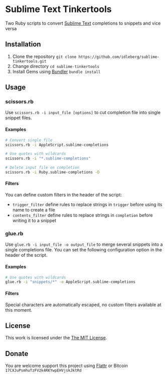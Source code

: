 # Sublime Text Tinkertools

Two Ruby scripts to convert [Sublime Text](http://www.sublimetext.com/) completions to snippets and vice versa

## Installation

1. Clone the repository `git clone https://github.com/idleberg/sublime-tinkertools.git`
2. Change directory `cd sublime-tinkertools`
3. Install Gems using [Bundler](http://bundler.io/) `bundle install`

## Usage

### scissors.rb

Use `scissors.rb -i input_file [options]` to cut completion file into single snippet files.

#### Examples

```bash
# Convert single file
scissors.rb -i AppleScript.sublime-completions

# Use quotes with wildcards
scissors.rb -i "*.sublime-completions"

# Delete input file on completion
scissors.rb -i Ruby.sublime-completions -D
```

#### Filters

You can define custom filters in the header of the script:

* `trigger_filter` define rules to replace strings in `trigger` before using its name to create a file
* `contents_filter` define rules to replace strings in `completion` before writing it to a snippet

### glue.rb

Use `glue.rb -i input_file -o output_file` to merge several snippets into a single completions file. You can set the following configuration option in the header of the script.

#### Examples

```bash
# Use quotes with wildcards
glue.rb -i "snippets/*" -o AppleScript.sublime-completions
```

#### Filters

Special characters are automatically escaped, no custom filters available at this moment.

## License

This work is licensed under the [The MIT License](LICENSE).

## Donate

You are welcome support this project using [Flattr](https://flattr.com/submit/auto?user_id=idleberg&url=https://github.com/idleberg/sublime-tinkertools) or Bitcoin `17CXJuPsmhuTzFV2k4RKYwpEHVjskJktRd`